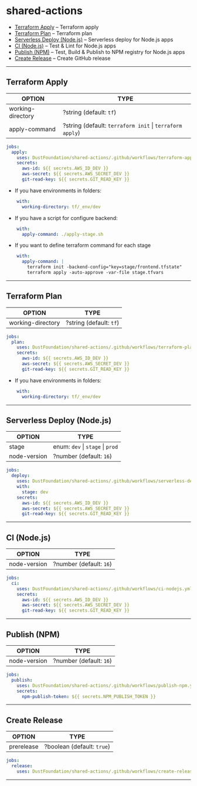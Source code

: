 # shared-actions

- [Terraform Apply](#terraform-apply) – Terraform apply
- [Terraform Plan](#terraform-plan) – Terraform plan
- [Serverless Deploy (Node.js)](#serverless-deploy-nodejs) – Serverless deploy for Node.js apps
- [CI (Node.js)](#ci-nodejs) – Test & Lint for Node.js apps
- [Publish (NPM)](#publish-npm) – Test, Build & Publish to NPM registry for Node.js apps
- [Create Release](#create-release) – Create GitHub release

---

## Terraform Apply

| OPTION            | TYPE                                                     |
|-------------------|----------------------------------------------------------|
| working-directory | ?string (default: `tf`)                                  |
| apply-command     | ?string (default: `terraform init` \| `terraform apply`) |

```yaml
jobs:
  apply:
    uses: DustFoundation/shared-actions/.github/workflows/terraform-apply.yml@v1.1.5
    secrets:
      aws-id: ${{ secrets.AWS_ID_DEV }}
      aws-secret: ${{ secrets.AWS_SECRET_DEV }}
      git-read-key: ${{ secrets.GIT_READ_KEY }}
```

- If you have environments in folders:

```yaml
    with:
      working-directory: tf/_env/dev
```

- If you have a script for configure backend:

```yaml
    with:
      apply-command: ./apply-stage.sh
```

- If you want to define terraform command for each stage

```yaml
    with:
      apply-command: |
        terraform init -backend-config="key=stage/frontend.tfstate"
        terraform apply -auto-approve -var-file stage.tfvars
```

---

## Terraform Plan

| OPTION            | TYPE                    |
|-------------------|-------------------------|
| working-directory | ?string (default: `tf`) |

```yaml
jobs:
  plan:
    uses: DustFoundation/shared-actions/.github/workflows/terraform-plan.yml@v1.1.5
    secrets:
      aws-id: ${{ secrets.AWS_ID_DEV }}
      aws-secret: ${{ secrets.AWS_SECRET_DEV }}
      git-read-key: ${{ secrets.GIT_READ_KEY }}
```

- If you have environments in folders:

```yaml
    with:
      working-directory: tf/_env/dev
```

---

## Serverless Deploy (Node.js)

| OPTION       | TYPE                             |
|--------------|----------------------------------|
| stage        | enum: `dev` \| `stage` \| `prod` |
| node-version | ?number (default: `16`)          |

```yaml
jobs:
  deploy:
    uses: DustFoundation/shared-actions/.github/workflows/serverless-deploy-nodejs.yml@v1.1.5
    with:
      stage: dev
    secrets:
      aws-id: ${{ secrets.AWS_ID_DEV }}
      aws-secret: ${{ secrets.AWS_SECRET_DEV }}
      git-read-key: ${{ secrets.GIT_READ_KEY }}
```

---

## CI (Node.js)

| OPTION       | TYPE                    |
|--------------|-------------------------|
| node-version | ?number (default: `16`) |

```yaml
jobs:
  ci:
    uses: DustFoundation/shared-actions/.github/workflows/ci-nodejs.yml@v1.1.5
    secrets:
      aws-id: ${{ secrets.AWS_ID_DEV }}
      aws-secret: ${{ secrets.AWS_SECRET_DEV }}
      git-read-key: ${{ secrets.GIT_READ_KEY }}
```

---

## Publish (NPM)

| OPTION       | TYPE                    |
|--------------|-------------------------|
| node-version | ?number (default: `16`) |

```yaml
jobs:
  publish:
    uses: DustFoundation/shared-actions/.github/workflows/publish-npm.yml@v1.1.5
    secrets:
      npm-publish-token: ${{ secrets.NPM_PUBLISH_TOKEN }}
```

---

## Create Release

| OPTION     | TYPE                       |
|------------|----------------------------|
| prerelease | ?boolean (default: `true`) |

```yaml
jobs:
  release:
    uses: DustFoundation/shared-actions/.github/workflows/create-release.yml@v1.1.5
```

---
